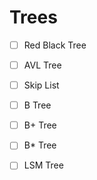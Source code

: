 # Trees

- [ ] Red Black Tree
- [ ] AVL Tree
- [ ] Skip List
- [ ] B Tree
- [ ] B+ Tree
- [ ] B\* Tree
- [ ] LSM Tree

